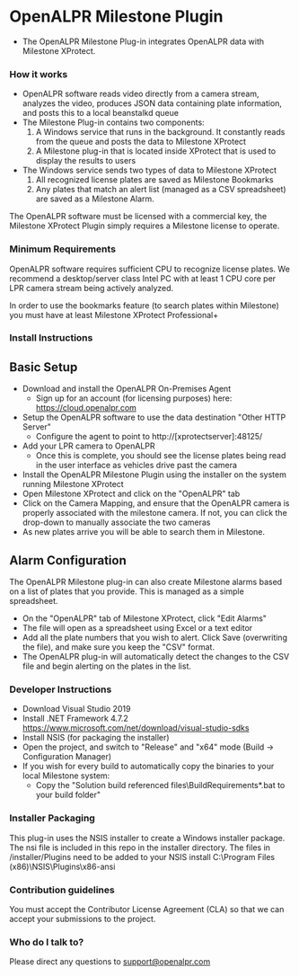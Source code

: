 # OpenALPR Milestone Plugin #

* The OpenALPR Milestone Plug-in integrates OpenALPR data with Milestone XProtect.  

### How it works ### 

* OpenALPR software reads video directly from a camera stream, analyzes the video, produces JSON data containing plate information, and posts this to a local beanstalkd queue
* The Milestone Plug-in contains two components:
  1. A Windows service that runs in the background.  It constantly reads from the queue and posts the data to Milestone XProtect
  2. A Milestone plug-in that is located inside XProtect that is used to display the results to users
* The Windows service sends two types of data to Milestone XProtect
  1. All recognized license plates are saved as Milestone Bookmarks
  2. Any plates that match an alert list (managed as a CSV spreadsheet) are saved as a Milestone Alarm.
  
The OpenALPR software must be licensed with a commercial key, the Milestone XProtect Plugin simply requires a Milestone license to operate.  

### Minimum Requirements ###

OpenALPR software requires sufficient CPU to recognize license plates.  We recommend a desktop/server class Intel PC with at least 1 CPU core per LPR camera stream being actively analyzed.

In order to use the bookmarks feature (to search plates within Milestone) you must have at least Milestone XProtect Professional+

### Install Instructions ###

Basic Setup
--------------

* Download and install the OpenALPR On-Premises Agent
  - Sign up for an account (for licensing purposes) here: https://cloud.openalpr.com
* Setup the OpenALPR software to use the data destination "Other HTTP Server"
  - Configure the agent to point to http://[xprotectserver]:48125/
* Add your LPR camera to OpenALPR
  - Once this is complete, you should see the license plates being read in the user interface as vehicles drive past the camera
* Install the OpenALPR Milestone Plugin using the installer on the system running Milestone XProtect
* Open Milestone XProtect and click on the "OpenALPR" tab
* Click on the Camera Mapping, and ensure that the OpenALPR camera is properly associated with the milestone camera.  If not, you can click the drop-down to manually associate the two cameras
* As new plates arrive you will be able to search them in Milestone.

Alarm Configuration
---------------------

The OpenALPR Milestone plug-in can also create Milestone alarms based on a list of plates that you provide.  This is managed as a simple spreadsheet.

* On the "OpenALPR" tab of Milestone XProtect, click "Edit Alarms"
* The file will open as a spreadsheet using Excel or a text editor
* Add all the plate numbers that you wish to alert.  Click Save (overwriting the file), and make sure you keep the "CSV" format.
* The OpenALPR plug-in will automatically detect the changes to the CSV file and begin alerting on the plates in the list.


### Developer Instructions ###

* Download Visual Studio 2019
* Install .NET Framework 4.7.2 https://www.microsoft.com/net/download/visual-studio-sdks
* Install NSIS (for packaging the installer)
* Open the project, and switch to "Release" and "x64" mode (Build -> Configuration Manager) 
* If you wish for every build to automatically copy the binaries to your local Milestone system:
  * Copy the "Solution build referenced files\BuildRequirements\*.bat to your build folder"

### Installer Packaging ###

This plug-in uses the NSIS installer to create a Windows installer package.  The nsi file is included in this repo in the installer directory.
The files in /installer/Plugins need to be added to your NSIS install C:\Program Files (x86)\NSIS\Plugins\x86-ansi

### Contribution guidelines ###

You must accept the Contributor License Agreement (CLA) so that we can accept your submissions to the project.

### Who do I talk to? ###

Please direct any questions to support@openalpr.com
